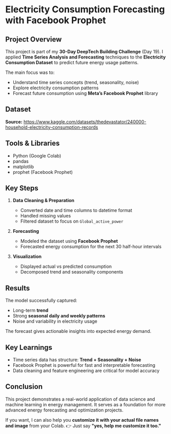 # Electricity Consumption Forecasting with Facebook Prophet

## Project Overview

This project is part of my **30-Day DeepTech Building Challenge** (Day 19).
I applied **Time Series Analysis and Forecasting** techniques to the **Electricity Consumption Dataset** to predict future energy usage patterns.

The main focus was to:

* Understand time series concepts (trend, seasonality, noise)
* Explore electricity consumption patterns
* Forecast future consumption using **Meta’s Facebook Prophet** library


## Dataset

**Source:** https://www.kaggle.com/datasets/thedevastator/240000-household-electricity-consumption-records


## Tools & Libraries

* Python (Google Colab)
* pandas
* matplotlib
* prophet (Facebook Prophet)


## Key Steps

1. **Data Cleaning & Preparation**

   * Converted date and time columns to datetime format
   * Handled missing values
   * Filtered dataset to focus on `Global_active_power`

2. **Forecasting**

   * Modeled the dataset using **Facebook Prophet**
   * Forecasted energy consumption for the next 30 half-hour intervals

3. **Visualization**

   * Displayed actual vs predicted consumption
   * Decomposed trend and seasonality components


## Results

The model successfully captured:

* Long-term **trend**
* Strong **seasonal daily and weekly patterns**
* Noise and variability in electricity usage

The forecast gives actionable insights into expected energy demand.


## Key Learnings

* Time series data has structure: **Trend + Seasonality + Noise**
* Facebook Prophet is powerful for fast and interpretable forecasting
* Data cleaning and feature engineering are critical for model accuracy


## Conclusion

This project demonstrates a real-world application of data science and machine learning in energy management.
It serves as a foundation for more advanced energy forecasting and optimization projects.

If you want, I can also help you **customize it with your actual file names and image** from your Colab.
👉 Just say **"yes, help me customize it too."**
